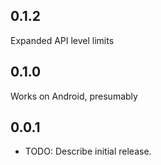 ## 0.1.2

Expanded API level limits

## 0.1.0

Works on Android, presumably

## 0.0.1

* TODO: Describe initial release.
